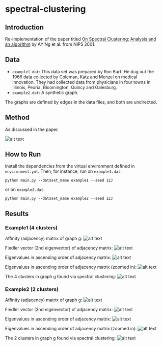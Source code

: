# spectral-clustering

## Introduction

Re-implementation of the paper titled [On Spectral Clustering: Analysis and an algorithm](https://proceedings.neurips.cc/paper/2001/file/801272ee79cfde7fa5960571fee36b9b-Paper.pdf) by AY Ng et al. from NIPS 2001.

## Data

- ```example1.dat```:  This data set was prepared by Ron Burt. He dug out the 1966 data collected by Coleman, Katz and Menzel on medical innovation. They had collected data from physicians in four towns in Illinois, Peoria, Bloomington, Quincy and Galesburg.
- ```example2.dat```: A synthetic graph.

The graphs are defined by edges in the data files, and both are undirected.

## Method

As discussed in the paper. 

![alt text](assets/equs.png)

## How to Run

Install the dependencies from the virtual environment defined in ```environment.yml```.
Then, for instance, run on ```example1.dat```:

```commandline
python main.py --dataset_name example1 --seed 123
```

or on ```example2.dat```:

```commandline
python main.py --dataset_name example2 --seed 123
```

## Results

### Example1 (4 clusters)

Affinity (adjacency) matrix of graph g:
![alt text](assets/example1_a.png)

Fiedler vector (2nd eigenvector) of adjacency matrix:
![alt text](assets/example1_f.png)

Eigenvalues in ascending order of adjacency matrix:
![alt text](assets/example1_v.png)

Eigenvalues in ascending order of adjacency matrix (zoomed in):
![alt text](assets/example1_vz.png)

The 4 clusters in graph g found via spectral clustering:
![alt text](assets/example1_labels.png)


### Example2 (2 clusters)

Affinity (adjacency) matrix of graph g:
![alt text](assets/example2_a.png)

Fiedler vector (2nd eigenvector) of adjacency matrix:
![alt text](assets/example2_f.png)

Eigenvalues in ascending order of adjacency matrix:
![alt text](assets/example2_v.png)

Eigenvalues in ascending order of adjacency matrix (zoomed in):
![alt text](assets/example2_vz.png)

The 2 clusters in graph g found via spectral clustering:
![alt text](assets/example2_labels.png)


